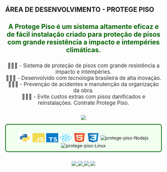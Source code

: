## ÁREA DE DESENVOLVIMENTO - PROTEGE PISO

<div style="color:#006400; text-align:center; font-size: 1.5em;"> 
  <h4> A Protege Piso é um sistema altamente eficaz e de fácil instalação criado para proteção de pisos com grande resistência a impacto e intempéries climáticas.</h4>
</div>

<div style="font-size: 1.2em; color: #333; text-align:center;"> 
   👷🏾‍♂️ - Sistema de proteção de pisos com grande resistência a impacto e intempéries.</br>
   👷🏾‍♂️ - Desenvolvido com tecnologia brasileira de alta inovação.</br>
   👷🏾‍♂️ - Prevenção de acidentes e manutenção da organização da obra.</br>
   👷🏾‍♂️ - Evite custos extras com pisos danificados e reinstalações. Contrate Protege Piso.</br>
</div>

##

<div align="center">
  <a href="https://github.com/ketzim">
    <img height="180em" src="https://github-readme-streak-stats.herokuapp.com/?user=ketzim&theme=dark"/>
  </a>
</div>
  
 <div style="display: inline_block; padding: 10px; border: 2px solid #006400; border-radius: 8px; margin-top: 10px; background-color: #f0fff0; text-align: center;" align="center">
  <br>
  <img align="center" alt="protege-piso-Python" height="30" width="40" src="https://raw.githubusercontent.com/devicons/devicon/master/icons/python/python-original.svg">
  <img align="center" alt="protege-piso-Js" height="30" width="40" src="https://raw.githubusercontent.com/devicons/devicon/master/icons/javascript/javascript-plain.svg">
  <img align="center" alt="protege-piso-Ts" height="30" width="40" src="https://raw.githubusercontent.com/devicons/devicon/master/icons/typescript/typescript-plain.svg">
  <img align="center" alt="protege-piso-React" height="30" width="40" src="https://raw.githubusercontent.com/devicons/devicon/master/icons/react/react-original.svg">
  <img align="center" alt="protege-piso-HTML" height="30" width="40" src="https://raw.githubusercontent.com/devicons/devicon/master/icons/html5/html5-original.svg">
  <img align="center" alt="protege-piso-CSS" height="30" width="40" src="https://raw.githubusercontent.com/devicons/devicon/master/icons/css3/css3-original.svg">
  <img align="center" alt="protege-piso-Nodejs" height="30" width="40" src="https://cdn.jsdelivr.net/gh/devicons/devicon/icons/nodejs/nodejs-original.svg">
  <img align="center" alt="protege-piso-Linux" height="30" width="40" src="https://img.shields.io/badge/Linux-FCC624?style=for-the-badge&logo=linux&logoColor=black">
</div>

##

<div style="text-align: center;" align="center" margin="30px"> 
    <a href="https://www.linkedin.com/company/protegepiso/" target="_blank">
        <img src="https://img.shields.io/badge/-LinkedIn-%230077B5?style=for-the-badge&logo=linkedin&logoColor=white" target="_blank">
    </a> 
    <a href="mailto:contato@protegepiso.com.br">
        <img src="https://img.shields.io/badge/-Gmail-%23333?style=for-the-badge&logo=gmail&logoColor=white" target="_blank">
    </a>
    <a href="<Inserir whatsapp>" target="_blank">
        <img src="https://img.shields.io/badge/WhatsApp-25D366?style=for-the-badge&logo=whatsapp&logoColor=white" target="_blank">
    </a> 
    <a href="https://www.instagram.com/protegepiso/" target="_blank">
        <img src="https://img.shields.io/badge/-Instagram-%23E4405F?style=for-the-badge&logo=instagram&logoColor=white" target="_blank">
    </a>
</div>
